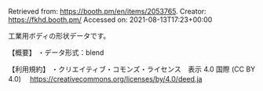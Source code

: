 Retrieved from: https://booth.pm/en/items/2053765.
Creator: https://fkhd.booth.pm/
Accessed on: 2021-08-13T17:23+00:00

工業用ボディの形状データです。

【概要】
・データ形式：blend

【利用規約】
・クリエイティブ・コモンズ・ライセンス　表示 4.0 国際 (CC BY 4.0)
　https://creativecommons.org/licenses/by/4.0/deed.ja
